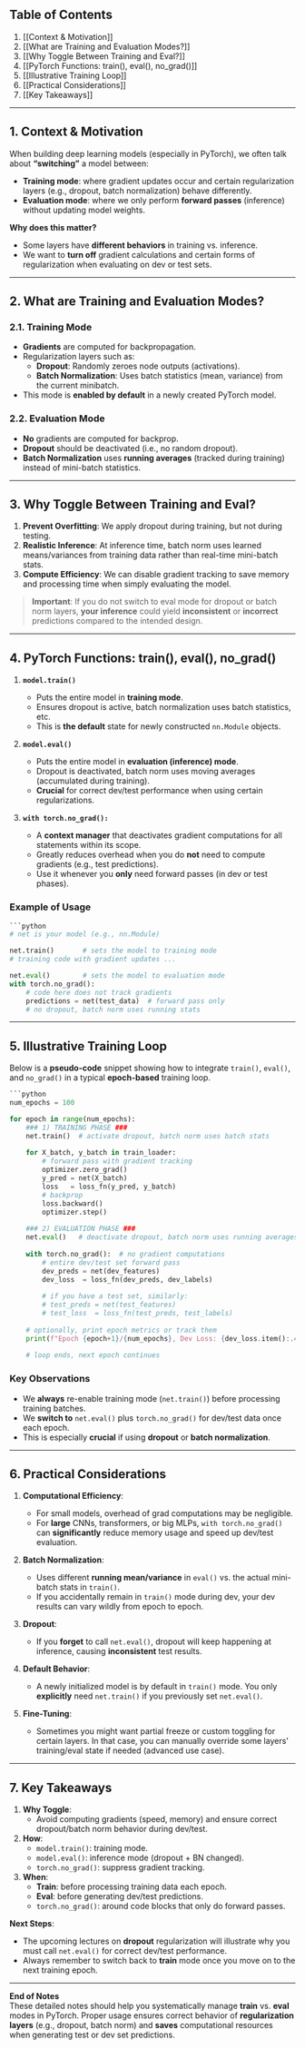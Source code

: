 ## Table of Contents
1. [[Context & Motivation]]
2. [[What are Training and Evaluation Modes?]]
3. [[Why Toggle Between Training and Eval?]]
4. [[PyTorch Functions: train(), eval(), no_grad()]]
5. [[Illustrative Training Loop]]
6. [[Practical Considerations]]
7. [[Key Takeaways]]

---
## 1. Context & Motivation
When building deep learning models (especially in PyTorch), we often talk about **“switching”** a model between:
- **Training mode**: where gradient updates occur and certain regularization layers (e.g., dropout, batch normalization) behave differently.
- **Evaluation mode**: where we only perform **forward passes** (inference) without updating model weights.

**Why does this matter?**  
- Some layers have **different behaviors** in training vs. inference.  
- We want to **turn off** gradient calculations and certain forms of regularization when evaluating on dev or test sets.

---

## 2. What are Training and Evaluation Modes?
### 2.1. Training Mode
- **Gradients** are computed for backpropagation.  
- Regularization layers such as:
  - **Dropout**: Randomly zeroes node outputs (activations).
  - **Batch Normalization**: Uses batch statistics (mean, variance) from the current minibatch.
- This mode is **enabled by default** in a newly created PyTorch model.

### 2.2. Evaluation Mode
- **No** gradients are computed for backprop.  
- **Dropout** should be deactivated (i.e., no random dropout).  
- **Batch Normalization** uses **running averages** (tracked during training) instead of mini-batch statistics.

---

## 3. Why Toggle Between Training and Eval?
1. **Prevent Overfitting**: We apply dropout during training, but not during testing.  
2. **Realistic Inference**: At inference time, batch norm uses learned means/variances from training data rather than real-time mini-batch stats.  
3. **Compute Efficiency**: We can disable gradient tracking to save memory and processing time when simply evaluating the model.

> **Important**: If you do not switch to eval mode for dropout or batch norm layers, **your inference** could yield **inconsistent** or **incorrect** predictions compared to the intended design.

---

## 4. PyTorch Functions: train(), eval(), no_grad()

1. **`model.train()`**  
   - Puts the entire model in **training mode**.  
   - Ensures dropout is active, batch normalization uses batch statistics, etc.  
   - This is **the default** state for newly constructed `nn.Module` objects.

2. **`model.eval()`**  
   - Puts the entire model in **evaluation (inference) mode**.  
   - Dropout is deactivated, batch norm uses moving averages (accumulated during training).  
   - **Crucial** for correct dev/test performance when using certain regularizations.

3. **`with torch.no_grad():`**  
   - A **context manager** that deactivates gradient computations for all statements within its scope.  
   - Greatly reduces overhead when you do **not** need to compute gradients (e.g., test predictions).  
   - Use it whenever you **only** need forward passes (in dev or test phases).

### Example of Usage
```python
```python
# net is your model (e.g., nn.Module)

net.train()       # sets the model to training mode
# training code with gradient updates ...

net.eval()        # sets the model to evaluation mode
with torch.no_grad():
    # code here does not track gradients
    predictions = net(test_data)  # forward pass only
    # no dropout, batch norm uses running stats
```

---

## 5. Illustrative Training Loop
Below is a **pseudo-code** snippet showing how to integrate `train()`, `eval()`, and `no_grad()` in a typical **epoch-based** training loop.

```python
```python
num_epochs = 100

for epoch in range(num_epochs):
    ### 1) TRAINING PHASE ###
    net.train()  # activate dropout, batch norm uses batch stats
    
    for X_batch, y_batch in train_loader:
        # forward pass with gradient tracking
        optimizer.zero_grad()
        y_pred = net(X_batch)
        loss   = loss_fn(y_pred, y_batch)
        # backprop
        loss.backward()
        optimizer.step()
    
    ### 2) EVALUATION PHASE ###
    net.eval()   # deactivate dropout, batch norm uses running averages
    
    with torch.no_grad():  # no gradient computations
        # entire dev/test set forward pass
        dev_preds = net(dev_features)
        dev_loss  = loss_fn(dev_preds, dev_labels)
        
        # if you have a test set, similarly:
        # test_preds = net(test_features)
        # test_loss  = loss_fn(test_preds, test_labels)
        
    # optionally, print epoch metrics or track them
    print(f"Epoch {epoch+1}/{num_epochs}, Dev Loss: {dev_loss.item():.4f}")
    
    # loop ends, next epoch continues
```

### Key Observations
- We **always** re-enable training mode (`net.train()`) before processing training batches.  
- We **switch to** `net.eval()` plus `torch.no_grad()` for dev/test data once each epoch.  
- This is especially **crucial** if using **dropout** or **batch normalization**.

---

## 6. Practical Considerations
1. **Computational Efficiency**:
   - For small models, overhead of grad computations may be negligible.  
   - For **large** CNNs, transformers, or big MLPs, `with torch.no_grad()` can **significantly** reduce memory usage and speed up dev/test evaluation.

2. **Batch Normalization**:
   - Uses different **running mean/variance** in `eval()` vs. the actual mini-batch stats in `train()`.  
   - If you accidentally remain in `train()` mode during dev, your dev results can vary wildly from epoch to epoch.

3. **Dropout**:
   - If you **forget** to call `net.eval()`, dropout will keep happening at inference, causing **inconsistent** test results.

4. **Default Behavior**:
   - A newly initialized model is by default in `train()` mode. You only **explicitly** need `net.train()` if you previously set `net.eval()`.

5. **Fine-Tuning**:
   - Sometimes you might want partial freeze or custom toggling for certain layers. In that case, you can manually override some layers’ training/eval state if needed (advanced use case).

---

## 7. Key Takeaways
1. **Why Toggle**:  
   - Avoid computing gradients (speed, memory) and ensure correct dropout/batch norm behavior during dev/test.  
2. **How**:  
   - `model.train()`: training mode.  
   - `model.eval()`: inference mode (dropout + BN changed).  
   - `torch.no_grad()`: suppress gradient tracking.  
3. **When**:  
   - **Train**: before processing training data each epoch.  
   - **Eval**: before generating dev/test predictions.  
   - `torch.no_grad()`: around code blocks that only do forward passes.

**Next Steps**:  
- The upcoming lectures on **dropout** regularization will illustrate why you must call `net.eval()` for correct dev/test performance.  
- Always remember to switch back to **train** mode once you move on to the next training epoch.

---

**End of Notes**  
These detailed notes should help you systematically manage **train** vs. **eval** modes in PyTorch. Proper usage ensures correct behavior of **regularization layers** (e.g., dropout, batch norm) and **saves** computational resources when generating test or dev set predictions.
